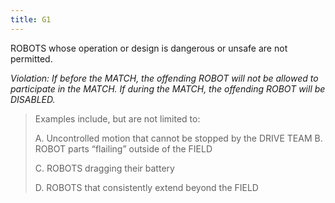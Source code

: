 ```yaml
---
title: G1
---
```


ROBOTS whose operation or design is dangerous or unsafe are not permitted.

_Violation: If before the MATCH, the offending ROBOT will not be allowed to participate in the
MATCH. If during the MATCH, the offending ROBOT will be DISABLED._

> Examples include, but are not limited to:
>
> A. Uncontrolled motion that cannot be stopped by the DRIVE TEAM B. ROBOT parts “flailing” outside of the FIELD
>
> C. ROBOTS dragging their battery
>
> D. ROBOTS that consistently extend beyond the FIELD
